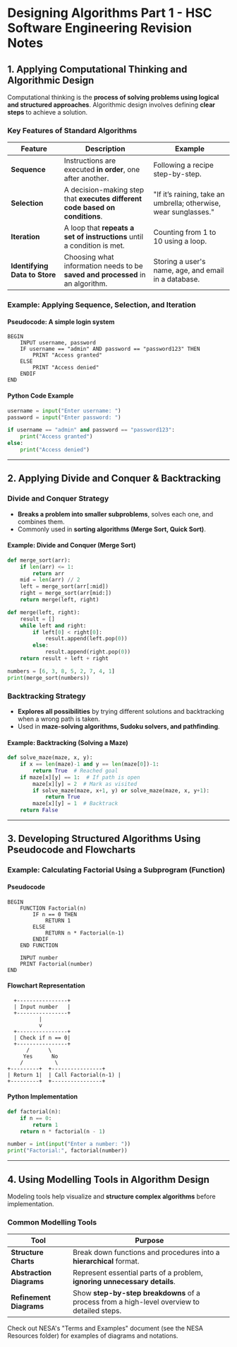 # Designing Algorithms Part 1 - HSC Software Engineering Revision Notes

## 1. Applying Computational Thinking and Algorithmic Design
Computational thinking is the **process of solving problems using logical and structured approaches**. Algorithmic design involves defining **clear steps** to achieve a solution.

### **Key Features of Standard Algorithms**

| **Feature**  | **Description** | **Example** |
|-------------|----------------|-------------|
| **Sequence** | Instructions are executed **in order**, one after another. | Following a recipe step-by-step. |
| **Selection** | A decision-making step that **executes different code based on conditions**. | "If it’s raining, take an umbrella; otherwise, wear sunglasses." |
| **Iteration** | A loop that **repeats a set of instructions** until a condition is met. | Counting from 1 to 10 using a loop. |
| **Identifying Data to Store** | Choosing what information needs to be **saved and processed** in an algorithm. | Storing a user's name, age, and email in a database. |

### **Example: Applying Sequence, Selection, and Iteration**
#### **Pseudocode: A simple login system**
```
BEGIN
    INPUT username, password
    IF username == "admin" AND password == "password123" THEN
        PRINT "Access granted"
    ELSE
        PRINT "Access denied"
    ENDIF
END
```

#### **Python Code Example**
```python
username = input("Enter username: ")
password = input("Enter password: ")

if username == "admin" and password == "password123":
    print("Access granted")
else:
    print("Access denied")
```

---

## 2. Applying Divide and Conquer & Backtracking
### **Divide and Conquer Strategy**
- **Breaks a problem into smaller subproblems**, solves each one, and combines them.
- Commonly used in **sorting algorithms (Merge Sort, Quick Sort)**.

#### **Example: Divide and Conquer (Merge Sort)**
```python
def merge_sort(arr):
    if len(arr) <= 1:
        return arr
    mid = len(arr) // 2
    left = merge_sort(arr[:mid])
    right = merge_sort(arr[mid:])
    return merge(left, right)

def merge(left, right):
    result = []
    while left and right:
        if left[0] < right[0]:
            result.append(left.pop(0))
        else:
            result.append(right.pop(0))
    return result + left + right

numbers = [6, 3, 8, 5, 2, 7, 4, 1]
print(merge_sort(numbers))
```

### **Backtracking Strategy**
- **Explores all possibilities** by trying different solutions and backtracking when a wrong path is taken.
- Used in **maze-solving algorithms, Sudoku solvers, and pathfinding**.

#### **Example: Backtracking (Solving a Maze)**
```python
def solve_maze(maze, x, y):
    if x == len(maze)-1 and y == len(maze[0])-1:
        return True  # Reached goal
    if maze[x][y] == 1:  # If path is open
        maze[x][y] = 2  # Mark as visited
        if solve_maze(maze, x+1, y) or solve_maze(maze, x, y+1):
            return True
        maze[x][y] = 1  # Backtrack
    return False
```

---

## 3. Developing Structured Algorithms Using Pseudocode and Flowcharts

### **Example: Calculating Factorial Using a Subprogram (Function)**
#### **Pseudocode**
```
BEGIN
    FUNCTION Factorial(n)
        IF n == 0 THEN
            RETURN 1
        ELSE
            RETURN n * Factorial(n-1)
        ENDIF
    END FUNCTION

    INPUT number
    PRINT Factorial(number)
END
```

#### **Flowchart Representation**
```
  +----------------+
  | Input number   |
  +----------------+
          |
          v
  +----------------+
  | Check if n == 0|
  +----------------+
      /      \
     Yes      No
    /          \
+---------+  +----------------+
| Return 1|  | Call Factorial(n-1) |
+---------+  +----------------+
```

#### **Python Implementation**
```python
def factorial(n):
    if n == 0:
        return 1
    return n * factorial(n - 1)

number = int(input("Enter a number: "))
print("Factorial:", factorial(number))
```

---

## 4. Using Modelling Tools in Algorithm Design
Modeling tools help visualize and **structure complex algorithms** before implementation.

### **Common Modelling Tools**
| **Tool** | **Purpose** |
|---------|------------|
| **Structure Charts** | Break down functions and procedures into a **hierarchical** format. |
| **Abstraction Diagrams** | Represent essential parts of a problem, **ignoring unnecessary details**. |
| **Refinement Diagrams** | Show **step-by-step breakdowns** of a process from a high-level overview to detailed steps. |

Check out NESA's "Terms and Examples" document (see the NESA Resources folder) for examples of diagrams and notations.